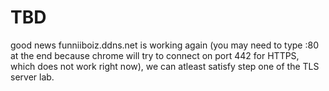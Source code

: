 # TBD
good news funniiboiz.ddns.net is working again (you may need to type :80 at the end because chrome will try to connect on port 442 for HTTPS, which does not work right now), we can atleast satisfy step one of the TLS server lab.
